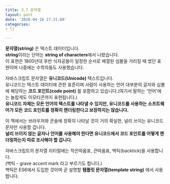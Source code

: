 ```yaml
---
title: 3.7 문자열
layout: post
date: '2020-04-18 17:31:00'
categories:
- lj

---
```


**문자열(string)** 은 텍스트 데이터입니다.  
**string**이라는 단어는 **string of characters**에서 나왔습니다.  
이 표현은 1800년대 후반 식자공들이 일정한 순서로 배열된 심볼을 가리킬 때 썼던 표현이며 나중에는 수학자들도 사용했습니다.

자바스크립트 문자열은 **유니코드(Unicode)** 텍스트입니다.  
유니코드는 텍스트 데이터에 관한 표준이며 사람이 사용하는 언어 대부분의 글자와 심볼에 해당하는 **코드 포인트(code point)** 를 포함하고 있습니다.(여기서 말하는 '언어'에는 놀랍게도 이모티콘까지 표현됩니다.)  
**유니코드 자체는 모든 언어의 텍스트를 나타낼 수 있지만, 유니코드를 사용하는 소프트웨어가 모든 코드 포인트를 정확히 렌더링한다고 보장하지는 않습니다.**  

이 책에서는 브라우저와 콘솔에 정확히 나타날 것이 거의 확실한, 널리 쓰이는 유니코드 문자만 사용할 겁니다.  
**널리 쓰이지 않는 글자나 언어를 사용해야 한다면 유니코드에서 코드 포인트를 어떻게 렌더링하는지 따로 조사해야 할 겁니다.**

자바스크립트의 문자열 리터럴에는 작은따옴표, 큰따옴표, 백틱(backtick)을 사용합니다.  
(백틱 - grave accent mark 라고 부르기도 합니다.)  
백틱은 ES6에서 도입한 것이며 곧 설명할 **템플릿 문자열(template string)** 에서 사용합니다.